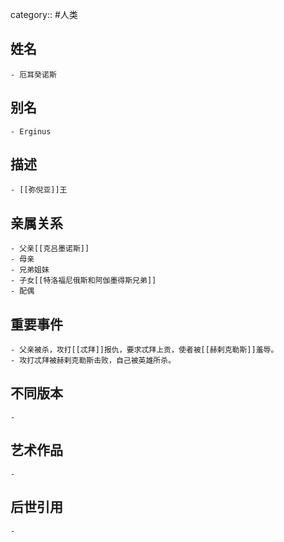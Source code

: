 category:: #人类
## 姓名
	- 厄耳癸诺斯
## 别名
	- Erginus
## 描述
	- [[弥倪亚]]王
## 亲属关系
	- 父亲[[克吕墨诺斯]]
	- 母亲
	- 兄弟姐妹
	- 子女[[特洛福尼俄斯和阿伽墨得斯兄弟]]
	- 配偶
## 重要事件
	- 父亲被杀，攻打[[忒拜]]报仇，要求忒拜上贡，使者被[[赫剌克勒斯]]羞辱。
	- 攻打忒拜被赫剌克勒斯击败，自己被英雄所杀。
## 不同版本
	-
## 艺术作品
	-
## 后世引用
	-
